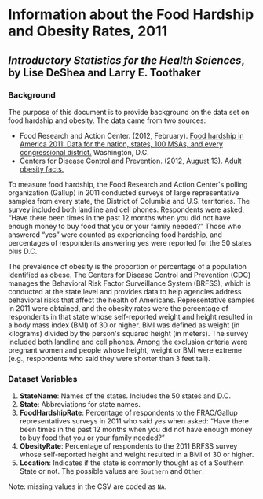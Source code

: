 Information about the Food Hardship and Obesity Rates, 2011
================
## *Introductory Statistics for the Health Sciences*, by Lise DeShea and Larry E. Toothaker

### Background
The purpose of this document is to provide background on the data set on food hardship and obesity.  The data came from two sources:
 * Food Research and Action Center. (2012, February).  [Food hardship in America 2011: Data for the nation, states, 100 MSAs, and every congressional district.](http://frac.org/pdf/food_hardship_2011_report.pdf)  Washington, D.C.  
 * Centers for Disease Control and Prevention. (2012, August 13).  [Adult obesity facts.](http://www.cdc.gov/obesity/data/adult.html) 

To measure food hardship, the Food Research and Action Center's polling organization (Gallup) in 2011 conducted surveys of large representative samples from every state, the District of Columbia and U.S. territories.  The survey included both landline and cell phones.  Respondents were asked, “Have there been times in the past 12 months when you did not have enough money to buy food that you or your family needed?”  Those who answered “yes” were counted as experiencing food hardship, and percentages of respondents answering yes were reported for the 50 states plus D.C.

The prevalence of obesity is the proportion or percentage of a population identified as obese.  The Centers for Disease Control and Prevention (CDC) manages the Behavioral Risk Factor Surveillance System (BRFSS), which is conducted at the state level and provides data to help agencies address behavioral risks that affect the health of Americans.  Representative samples in 2011 were obtained, and the obesity rates were the percentage of respondents in that state whose self-reported weight and height resulted in a body mass index (BMI) of 30 or higher.  BMI was defined as weight (in kilograms) divided by the person's squared height (in meters).  The survey included both landline and cell phones.  Among the exclusion criteria were pregnant women and people whose height, weight or BMI were extreme (e.g., respondents who said they were shorter than 3 feet tall).

### Dataset Variables
 1. **StateName**: Names of the states.  Includes the 50 states and D.C.
 2. **State**:  Abbreviations for state names.
 3. **FoodHardshipRate**:  Percentage of respondents to the FRAC/Gallup representatives surveys in 2011 who said yes when asked:  “Have there been times in the past 12 months when you did not have enough money to buy food that you or your family needed?”
 4. **ObesityRate**:  Percentage of respondents to the 2011 BRFSS survey whose self-reported height and weight resulted in a BMI of 30 or higher. 
 5. **Location**: Indicates if the state is commonly thought as of a Southern State or not.  The possible values are `Southern` and `Other`.

Note: missing values in the CSV are coded as `NA`.

